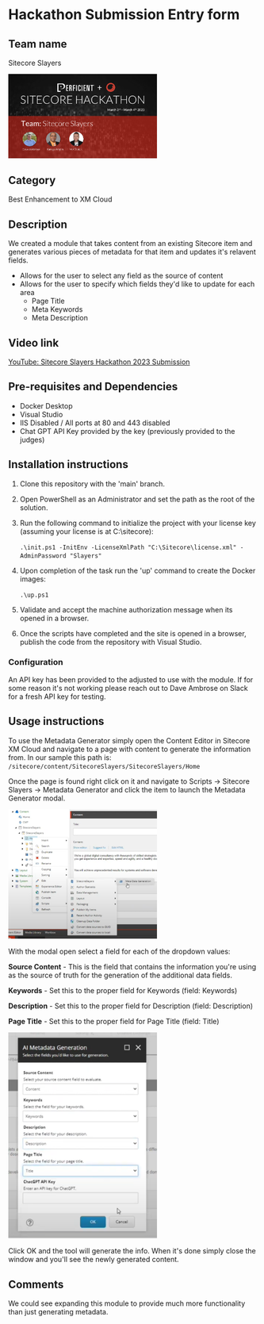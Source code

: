 # Hackathon Submission Entry form

## Team name
Sitecore Slayers

<img src="docs/images/SitecoreSlayers.png" alt= 'Sitecore Slayers Team' width="300" >


## Category
Best Enhancement to XM Cloud

## Description
We created a module that takes content from an existing Sitecore item and generates various pieces of metadata for that item and updates it's relavent fields.

  - Allows for the user to select any field as the source of content
  - Allows for the user to specify which fields they'd like to update for each area
    - Page Title
    - Meta Keywords
    - Meta Description

## Video link
[YouTube:  Sitecore Slayers Hackathon 2023 Submission](https://www.youtube.com/watch?v=CGJiWkpY33E)

## Pre-requisites and Dependencies

- Docker Desktop
- Visual Studio
- IIS Disabled / All ports at 80 and 443 disabled
- Chat GPT API Key provided by the key (previously provided to the judges)

## Installation instructions

1. Clone this repository with the 'main' branch.
2. Open PowerShell as an Administrator and set the path as the root of the solution.
3. Run the following command to initialize the project with your license key (assuming your license is at C:\sitecore):

    ```.\init.ps1 -InitEnv -LicenseXmlPath "C:\Sitecore\license.xml" -AdminPassword "Slayers"```
4. Upon completion of the task run the 'up' command to create the Docker images:

    ```.\up.ps1```

5. Validate and accept the machine authorization message when its opened in a browser.

6. Once the scripts have completed and the site is opened in a browser, publish the code from the repository with Visual Studio.

### Configuration
An API key has been provided to the adjusted to use with the module.  If for some reason it's not working please reach out to Dave Ambrose on Slack for a fresh API key for testing.

## Usage instructions

To use the Metadata Generator simply open the Content Editor in Sitecore XM Cloud and navigate to a page with content to generate the information from.  In our sample this path is:  ```/sitecore/content/SitecoreSlayers/SitecoreSlayers/Home```

Once the page is found right click on it and navigate to Scripts -> Sitecore Slayers -> Metadata Generator and click the item to launch the Metadata Generator modal.

<img src="docs/images/ScriptShortcut.png" alt= 'Generator Shortcut' width="300" >

With the modal open select a field for each of the dropdown values:

**Source Content** - This is the field that contains the information you're using as the source of truth for the generation of the additional data fields.

**Keywords** - Set this to the proper field for Keywords (field: Keywords)

**Description** - Set this to the proper field for Description (field: Description)

**Page Title** - Set this to the proper field for Page Title (field: Title)

<img src="docs/images/Modal.PNG" alt= 'Metadata Generation Modal' width="300" >

Click OK and the tool will generate the info.  When it's done simply close the window and you'll see the newly generated content.

## Comments
We could see expanding this module to provide much more functionality than just generating metadata.